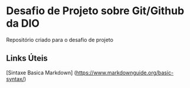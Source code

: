 # Desafio de Projeto sobre Git/Github da DIO
Repositório criado para o desafio de projeto


## Links Úteis 
[Sintaxe Basica Markdown] (https://www.markdownguide.org/basic-syntax/)
